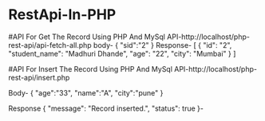 # RestApi-In-PHP

#API For Get The Record Using PHP And MySql
API-http://localhost/php-rest-api/api-fetch-all.php
body-
{
  "sid":"2"
}
Response-
[
    {
        "id": "2",
        "student_name": "Madhuri Dhande",
        "age": "22",
        "city": "Mumbai"
    }
]


#API For Insert The Record Using PHP And MySql
API-http://localhost/php-rest-api/insert.php

Body-
{ 
	"age":"33",
	"name":"A",
	"city":"pune"
}

Response
{
    "message": "Record inserted.",
    "status": true
}-

